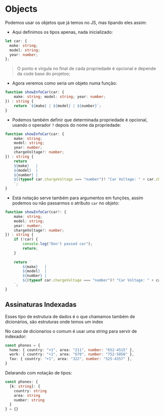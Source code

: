 # Objects
Podemos usar os objetos que já temos no JS, mas tipando eles assim:
- Aqui definimos os tipos apenas, nada inicializado:
```typescript
let car: {
  make: string;
  model: string;
  year: number;
};
```
> O ponto e virgula no final de cada propriedade é opcional e depende da code base do projetoo;

- Agora veremos como seria um objeto numa função:
```typescript
function showInfoCar(car: { 
    make: string; model: string; year: number; 
}) : string {
    return `${make} | ${model} | ${number}`;
}
```

- Podemos também definir que determinada propriedade é opcional, usando o operador `?` depois do nome da propriedade:
```typescript
function showInfoCar(car: { 
    make: string; 
    model: string; 
    year: number;
    chargeVoltage?: number;
}) : string {
    return `
    ${make}   | 
    ${model}  | 
    ${number} | 
    ${(typeof car.chargeVoltage === "number")? "Car Voltage: " + car.chargeVoltage : "" }
    `;
}
```
- Está notação serve também para argumentos em funções, assim podemos ou não passarmos o atributo `car` no objeto:
````typescript
function showInfoCar(car?: { 
    make: string; 
    model: string; 
    year: number;
    chargeVoltage?: number;
}) : string {
    if (!car) {
        console.log("Don't passed car");
        return;
    }
    
    return `
        ${make}   | 
        ${model}  | 
        ${number} | 
        ${(typeof car.chargeVoltage === "number")? "Car Voltage: " + car.chargeVoltage : "" }
    `;
}
````

## Assinaturas Indexadas
Esses tipo de estrutura de dados é o que chamamos também de dicionários, são estruturas onde temos um index 

No caso de dicionarios o comum é usar uma string para servir de indexador:
```typescript
const phones = {
  home: { country: "+1", area: "211", number: "652-4515" },
  work: { country: "+1", area: "670", number: "752-5856" },
  fax: { country: "+1", area: "322", number: "525-4357" },
}
```

Delarando com notação de tipos:
```typescript
const phones: {
  [k: string]: {
    country: string
    area: string
    number: string
  }
} = {}
```